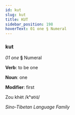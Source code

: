 ```yaml
---
id: kut
slug: kut
title: KUT
sidebar_position: 198
hoverText: 01 one § Numeral
---
```


### kut

*01 one* **§** Numeral

**Verb**: to be one

**Noun**: one

**Modifier**: first

Zou khèt /kʰət˧˩/

*Sino-Tibetan Language Family*